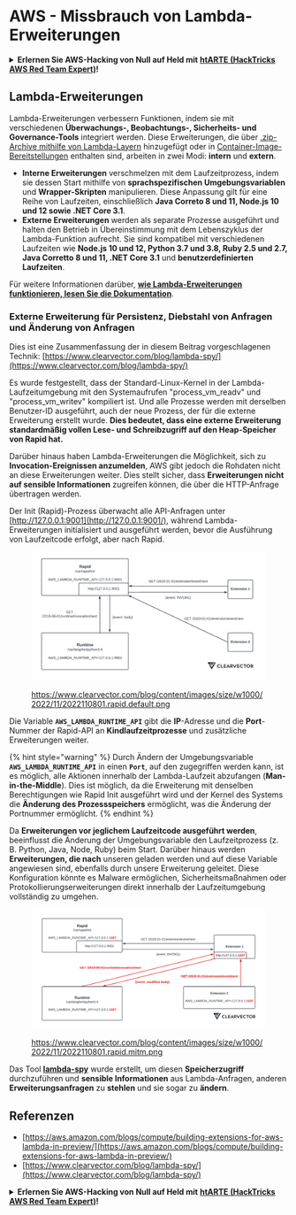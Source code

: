 # AWS - Missbrauch von Lambda-Erweiterungen

<details>

<summary><strong>Erlernen Sie AWS-Hacking von Null auf Held mit</strong> <a href="https://training.hacktricks.xyz/courses/arte"><strong>htARTE (HackTricks AWS Red Team Expert)</strong></a><strong>!</strong></summary>

Andere Möglichkeiten, HackTricks zu unterstützen:

* Wenn Sie Ihr **Unternehmen in HackTricks beworben sehen möchten** oder **HackTricks als PDF herunterladen möchten**, überprüfen Sie die [**ABONNEMENTPLÄNE**](https://github.com/sponsors/carlospolop)!
* Holen Sie sich das [**offizielle PEASS & HackTricks-Merchandise**](https://peass.creator-spring.com)
* Entdecken Sie [**The PEASS Family**](https://opensea.io/collection/the-peass-family), unsere Sammlung exklusiver [**NFTs**](https://opensea.io/collection/the-peass-family)
* **Treten Sie der** 💬 [**Discord-Gruppe**](https://discord.gg/hRep4RUj7f) oder der [**Telegramm-Gruppe**](https://t.me/peass) bei oder **folgen** Sie uns auf **Twitter** 🐦 [**@hacktricks\_live**](https://twitter.com/hacktricks\_live)**.**
* **Teilen Sie Ihre Hacking-Tricks, indem Sie PRs an die** [**HackTricks**](https://github.com/carlospolop/hacktricks) und [**HackTricks Cloud**](https://github.com/carlospolop/hacktricks-cloud) GitHub-Repositories einreichen.

</details>

## Lambda-Erweiterungen

Lambda-Erweiterungen verbessern Funktionen, indem sie mit verschiedenen **Überwachungs-, Beobachtungs-, Sicherheits- und Governance-Tools** integriert werden. Diese Erweiterungen, die über [.zip-Archive mithilfe von Lambda-Layern](https://docs.aws.amazon.com/lambda/latest/dg/configuration-layers.html) hinzugefügt oder in [Container-Image-Bereitstellungen](https://aws.amazon.com/blogs/compute/working-with-lambda-layers-and-extensions-in-container-images/) enthalten sind, arbeiten in zwei Modi: **intern** und **extern**.

* **Interne Erweiterungen** verschmelzen mit dem Laufzeitprozess, indem sie dessen Start mithilfe von **sprachspezifischen Umgebungsvariablen** und **Wrapper-Skripten** manipulieren. Diese Anpassung gilt für eine Reihe von Laufzeiten, einschließlich **Java Correto 8 und 11, Node.js 10 und 12 sowie .NET Core 3.1**.
* **Externe Erweiterungen** werden als separate Prozesse ausgeführt und halten den Betrieb in Übereinstimmung mit dem Lebenszyklus der Lambda-Funktion aufrecht. Sie sind kompatibel mit verschiedenen Laufzeiten wie **Node.js 10 und 12, Python 3.7 und 3.8, Ruby 2.5 und 2.7, Java Corretto 8 und 11, .NET Core 3.1** und **benutzerdefinierten Laufzeiten**.

Für weitere Informationen darüber, [**wie Lambda-Erweiterungen funktionieren, lesen Sie die Dokumentation**](https://docs.aws.amazon.com/lambda/latest/dg/runtimes-extensions-api.html).

### Externe Erweiterung für Persistenz, Diebstahl von Anfragen und Änderung von Anfragen

Dies ist eine Zusammenfassung der in diesem Beitrag vorgeschlagenen Technik: [https://www.clearvector.com/blog/lambda-spy/](https://www.clearvector.com/blog/lambda-spy/)

Es wurde festgestellt, dass der Standard-Linux-Kernel in der Lambda-Laufzeitumgebung mit den Systemaufrufen "process\_vm\_readv" und "process\_vm\_writev" kompiliert ist. Und alle Prozesse werden mit derselben Benutzer-ID ausgeführt, auch der neue Prozess, der für die externe Erweiterung erstellt wurde. **Dies bedeutet, dass eine externe Erweiterung standardmäßig vollen Lese- und Schreibzugriff auf den Heap-Speicher von Rapid hat.**

Darüber hinaus haben Lambda-Erweiterungen die Möglichkeit, sich zu **Invocation-Ereignissen anzumelden**, AWS gibt jedoch die Rohdaten nicht an diese Erweiterungen weiter. Dies stellt sicher, dass **Erweiterungen nicht auf sensible Informationen** zugreifen können, die über die HTTP-Anfrage übertragen werden.

Der Init (Rapid)-Prozess überwacht alle API-Anfragen unter [http://127.0.0.1:9001](http://127.0.0.1:9001/), während Lambda-Erweiterungen initialisiert und ausgeführt werden, bevor die Ausführung von Laufzeitcode erfolgt, aber nach Rapid.

<figure><img src="../../../../.gitbook/assets/image (254).png" alt=""><figcaption><p><a href="https://www.clearvector.com/blog/content/images/size/w1000/2022/11/2022110801.rapid.default.png">https://www.clearvector.com/blog/content/images/size/w1000/2022/11/2022110801.rapid.default.png</a></p></figcaption></figure>

Die Variable **`AWS_LAMBDA_RUNTIME_API`** gibt die **IP**-Adresse und die **Port**-Nummer der Rapid-API an **Kindlaufzeitprozesse** und zusätzliche Erweiterungen weiter.

{% hint style="warning" %}
Durch Ändern der Umgebungsvariable **`AWS_LAMBDA_RUNTIME_API`** in einen **`Port`**, auf den zugegriffen werden kann, ist es möglich, alle Aktionen innerhalb der Lambda-Laufzeit abzufangen (**Man-in-the-Middle**). Dies ist möglich, da die Erweiterung mit denselben Berechtigungen wie Rapid Init ausgeführt wird und der Kernel des Systems die **Änderung des Prozessspeichers** ermöglicht, was die Änderung der Portnummer ermöglicht.
{% endhint %}

Da **Erweiterungen vor jeglichem Laufzeitcode ausgeführt werden**, beeinflusst die Änderung der Umgebungsvariable den Laufzeitprozess (z. B. Python, Java, Node, Ruby) beim Start. Darüber hinaus werden **Erweiterungen, die nach** unseren geladen werden und auf diese Variable angewiesen sind, ebenfalls durch unsere Erweiterung geleitet. Diese Konfiguration könnte es Malware ermöglichen, Sicherheitsmaßnahmen oder Protokollierungserweiterungen direkt innerhalb der Laufzeitumgebung vollständig zu umgehen.

<figure><img src="../../../../.gitbook/assets/image (267).png" alt=""><figcaption><p><a href="https://www.clearvector.com/blog/content/images/size/w1000/2022/11/2022110801.rapid.mitm.png">https://www.clearvector.com/blog/content/images/size/w1000/2022/11/2022110801.rapid.mitm.png</a></p></figcaption></figure>

Das Tool [**lambda-spy**](https://github.com/clearvector/lambda-spy) wurde erstellt, um diesen **Speicherzugriff** durchzuführen und **sensible Informationen** aus Lambda-Anfragen, anderen **Erweiterungsanfragen** zu **stehlen** und sie sogar zu **ändern**.

## Referenzen

* [https://aws.amazon.com/blogs/compute/building-extensions-for-aws-lambda-in-preview/](https://aws.amazon.com/blogs/compute/building-extensions-for-aws-lambda-in-preview/)
* [https://www.clearvector.com/blog/lambda-spy/](https://www.clearvector.com/blog/lambda-spy/)

<details>

<summary><strong>Erlernen Sie AWS-Hacking von Null auf Held mit</strong> <a href="https://training.hacktricks.xyz/courses/arte"><strong>htARTE (HackTricks AWS Red Team Expert)</strong></a><strong>!</strong></summary>

Andere Möglichkeiten, HackTricks zu unterstützen:

* Wenn Sie Ihr **Unternehmen in HackTricks beworben sehen möchten** oder **HackTricks als PDF herunterladen möchten**, überprüfen Sie die [**ABONNEMENTPLÄNE**](https://github.com/sponsors/carlospolop)!
* Holen Sie sich das [**offizielle PEASS & HackTricks-Merchandise**](https://peass.creator-spring.com)
* Entdecken Sie [**The PEASS Family**](https://opensea.io/collection/the-peass-family), unsere Sammlung exklusiver [**NFTs**](https://opensea.io/collection/the-peass-family)
* **Treten Sie der** 💬 [**Discord-Gruppe**](https://discord.gg/hRep4RUj7f) oder der [**Telegramm-Gruppe**](https://t.me/peass) bei oder **folgen** Sie uns auf **Twitter** 🐦 [**@hacktricks\_live**](https://twitter.com/hacktricks\_live)**.**
* **Teilen Sie Ihre Hacking-Tricks, indem Sie PRs an die** [**HackTricks**](https://github.com/carlospolop/hacktricks) und [**HackTricks Cloud**](https://github.com/carlospolop/hacktricks-cloud) GitHub-Repositories einreichen.

</details>
